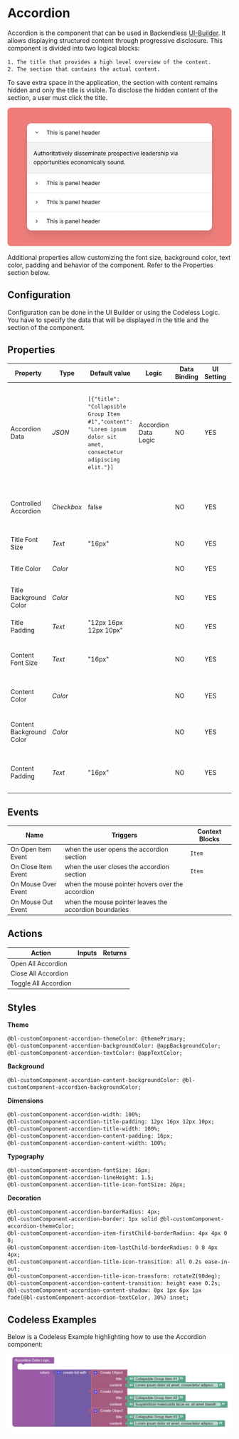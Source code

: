 # Accordion

Accordion is the component that can be used in Backendless [UI-Builder](https://backendless.com/developers/#ui-builder). It allows displaying structured content through progressive disclosure. This component is divided into two logical blocks:

	1. The title that provides a high level overview of the content.
	2. The section that contains the actual content.

To save extra space in the application, the section with content remains hidden and only the title is visible. To disclose the hidden content of the section, a user must click the title.

<p align="center">
  <img src="./thumbnail.png" alt="main thumbnail" width="780"/>
</p>

Additional properties allow customizing the font size, background color, text color, padding and behavior of the component. Refer to the Properties section below.

## Configuration

Configuration can be done in the UI Builder or using the Codeless Logic. You have to specify the data that will be displayed in the title and the section of the component.

## Properties

| Property                 | Type       | Default value                                                                                                    | Logic                | Data Binding | UI Setting | Description                                                                                                                                               |
|--------------------------|------------|------------------------------------------------------------------------------------------------------------------|----------------------|--------------|------------|-----------------------------------------------------------------------------------------------------------------------------------------------------------|
| Accordion Data           | *JSON*     | `[{"title": "Collapsible Group Item #1","content": "Lorem ipsum dolor sit amet, consectetur adipiscing elit."}]` | Accordion Data Logic | NO           | YES        | Specifies a JSON array containing data for the title and the section : `{title: string, content: string}`. Watch [Codeless Examples](#codeless-examples). |
| Controlled Accordion     | *Checkbox* | false                                                                                                            |                      | NO           | YES        | when enabled, only one section expands at a time.                                                                                                         |
| Title Font Size          | *Text*     | "16px"                                                                                                           |                      | NO           | YES        | controls the font size of the title.                                                                                                                      |
| Title Color              | *Color*    |                                                                                                                  |                      | NO           | YES        | controls the color of the title.                                                                                                                          |
| Title Background Color   | *Color*    |                                                                                                                  |                      | NO           | YES        | controls the background color of the title.                                                                                                               |
| Title Padding            | *Text*     | "12px 16px 12px 10px"                                                                                            |                      | NO           | YES        | controls the padding of the title.                                                                                                                        |
| Content Font Size        | *Text*     | "16px"                                                                                                           |                      | NO           | YES        | controls the font size of the section's content.                                                                                                          |
| Content Color            | *Color*    |                                                                                                                  |                      | NO           | YES        | controls the color of the section's content.                                                                                                              |
| Content Background Color | *Color*    |                                                                                                                  |                      | NO           | YES        | controls the background color of the section's content.                                                                                                   |
| Content Padding          | *Text*     | "16px"                                                                                                           |                      | NO           | YES        | controls the padding of the section's content.                                                                                                            |

## Events

| Name                      | Triggers                                               | Context Blocks |
|---------------------------|--------------------------------------------------------|----------------|
| On Open Item Event        | when the user opens the accordion section              | `Item`         |
| On Close Item Event       | when the user closes the accordion section             | `Item`         |
| On Mouse Over Event       | when the mouse pointer hovers over the accordion       |                |
| On Mouse Out Event        | when the mouse pointer leaves the accordion boundaries |                |

## Actions

| Action               | Inputs | Returns |
|----------------------|--------|---------|
| Open All Accordion   |        |         |
| Close All Accordion  |        |         |
| Toggle All Accordion |        |         |

## Styles

**Theme**

````
@bl-customComponent-accordion-themeColor: @themePrimary;
@bl-customComponent-accordion-backgroundColor: @appBackgroundColor;
@bl-customComponent-accordion-textColor: @appTextColor;
````

**Background**

````
@bl-customComponent-accordion-content-backgroundColor: @bl-customComponent-accordion-backgroundColor;
````

**Dimensions**

````
@bl-customComponent-accordion-width: 100%;
@bl-customComponent-accordion-title-padding: 12px 16px 12px 10px;
@bl-customComponent-accordion-title-width: 100%;
@bl-customComponent-accordion-content-padding: 16px;
@bl-customComponent-accordion-content-width: 100%;
````

**Typography**

````
@bl-customComponent-accordion-fontSize: 16px;
@bl-customComponent-accordion-lineHeight: 1.5;
@bl-customComponent-accordion-title-icon-fontSize: 26px;

````

**Decoration**

````
@bl-customComponent-accordion-borderRadius: 4px;
@bl-customComponent-accordion-border: 1px solid @bl-customComponent-accordion-themeColor;
@bl-customComponent-accordion-item-firstChild-borderRadius: 4px 4px 0 0;
@bl-customComponent-accordion-item-lastChild-borderRadius: 0 0 4px 4px;
@bl-customComponent-accordion-title-icon-transition: all 0.2s ease-in-out;
@bl-customComponent-accordion-title-icon-transform: rotateZ(90deg);
@bl-customComponent-accordion-content-transition: height ease 0.2s;
@bl-customComponent-accordion-content-shadow: 0px 1px 6px 1px fade(@bl-customComponent-accordion-textColor, 30%) inset;
````

## Codeless Examples

Below is a Codeless Example highlighting how to use the Accordion component:

![accordion data example](example-images/accordion-data-example.png)
